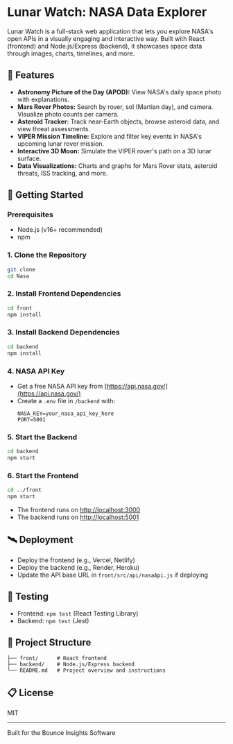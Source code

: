 # Lunar Watch: NASA Data Explorer

Lunar Watch is a full-stack web application that lets you explore NASA's open APIs in a visually engaging and interactive way. Built with React (frontend) and Node.js/Express (backend), it showcases space data through images, charts, timelines, and more.

## 🌟 Features

- **Astronomy Picture of the Day (APOD):** View NASA's daily space photo with explanations.
- **Mars Rover Photos:** Search by rover, sol (Martian day), and camera. Visualize photo counts per camera.
- **Asteroid Tracker:** Track near-Earth objects, browse asteroid data, and view threat assessments.
- **VIPER Mission Timeline:** Explore and filter key events in NASA's upcoming lunar rover mission.
- **Interactive 3D Moon:** Simulate the VIPER rover's path on a 3D lunar surface.
- **Data Visualizations:** Charts and graphs for Mars Rover stats, asteroid threats, ISS tracking, and more.

## 🚀 Getting Started

### Prerequisites

- Node.js (v16+ recommended)
- npm

### 1. Clone the Repository

```bash
git clone 
cd Nasa
```

### 2. Install Frontend Dependencies

```bash
cd front
npm install
```

### 3. Install Backend Dependencies

```bash
cd backend
npm install
```

### 4. NASA API Key

- Get a free NASA API key from [https://api.nasa.gov/](https://api.nasa.gov/)
- Create a `.env` file in `/backend` with:
  ```
  NASA_KEY=your_nasa_api_key_here
  PORT=5001
  ```

### 5. Start the Backend

```bash
cd backend
npm start
```

### 6. Start the Frontend

```bash
cd ../front
npm start
```

- The frontend runs on [http://localhost:3000](http://localhost:3000)
- The backend runs on [http://localhost:5001](http://localhost:5001)

## 🛰️ Deployment

- Deploy the frontend (e.g., Vercel, Netlify)
- Deploy the backend (e.g., Render, Heroku)
- Update the API base URL in `front/src/api/nasaApi.js` if deploying

## 🧪 Testing

- Frontend: `npm test` (React Testing Library)
- Backend: `npm test` (Jest)

## 📁 Project Structure

```
├── front/      # React frontend
├── backend/    # Node.js/Express backend
└── README.md   # Project overview and instructions
```

## 📋 License

MIT

---

Built for the Bounce Insights Software
